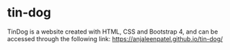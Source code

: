 # tin-dog
 TinDog is a website created with HTML, CSS and Bootstrap 4, and can be accessed through the following link: https://anjaleenpatel.github.io/tin-dog/
 
